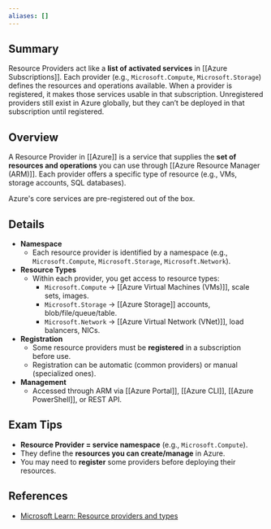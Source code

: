 ```yaml
---
aliases: []
---
```

## **Summary**
Resource Providers act like a **list of activated services** in [[Azure Subscriptions]]. Each provider (e.g., `Microsoft.Compute`, `Microsoft.Storage`) defines the resources and operations available. When a provider is registered, it makes those services usable in that subscription. Unregistered providers still exist in Azure globally, but they can’t be deployed in that subscription until registered.

## **Overview**
A Resource Provider in [[Azure]] is a service that supplies the **set of resources and operations** you can use through [[Azure Resource Manager (ARM)]]. Each provider offers a specific type of resource (e.g., VMs, storage accounts, SQL databases).

Azure's core services are pre-registered out of the box.
## **Details**
- **Namespace**  
	- Each resource provider is identified by a namespace (e.g., `Microsoft.Compute`, `Microsoft.Storage`, `Microsoft.Network`).  
- **Resource Types**  
	- Within each provider, you get access to resource types:  
		- `Microsoft.Compute` → [[Azure Virtual Machines (VMs)]], scale sets, images.  
		- `Microsoft.Storage` → [[Azure Storage]] accounts, blob/file/queue/table.  
		- `Microsoft.Network` → [[Azure Virtual Network (VNet)]], load balancers, NICs.  
- **Registration**  
	- Some resource providers must be **registered** in a subscription before use.  
	- Registration can be automatic (common providers) or manual (specialized ones).  
- **Management**  
	- Accessed through ARM via [[Azure Portal]], [[Azure CLI]], [[Azure PowerShell]], or REST API.  
## **Exam Tips**
- **Resource Provider = service namespace** (e.g., `Microsoft.Compute`).  
- They define the **resources you can create/manage** in Azure.  
- You may need to **register** some providers before deploying their resources.  
## **References**
- [Microsoft Learn: Resource providers and types](https://learn.microsoft.com/en-us/azure/azure-resource-manager/management/resource-providers-and-types)  
